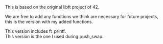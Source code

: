 This is based on the original libft project of 42.  
  
We are free to add any functions we think are necessary for future projects, this is the version with my added functions.  

This version includes ft_printf.  
This version is the one I used during push_swap.
